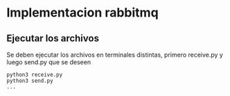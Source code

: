 # Implementacion rabbitmq

## Ejecutar los archivos

Se deben ejecutar los archivos en terminales distintas, primero receive.py y luego send.py que se deseen

```
python3 receive.py
python3 send.py
...
```